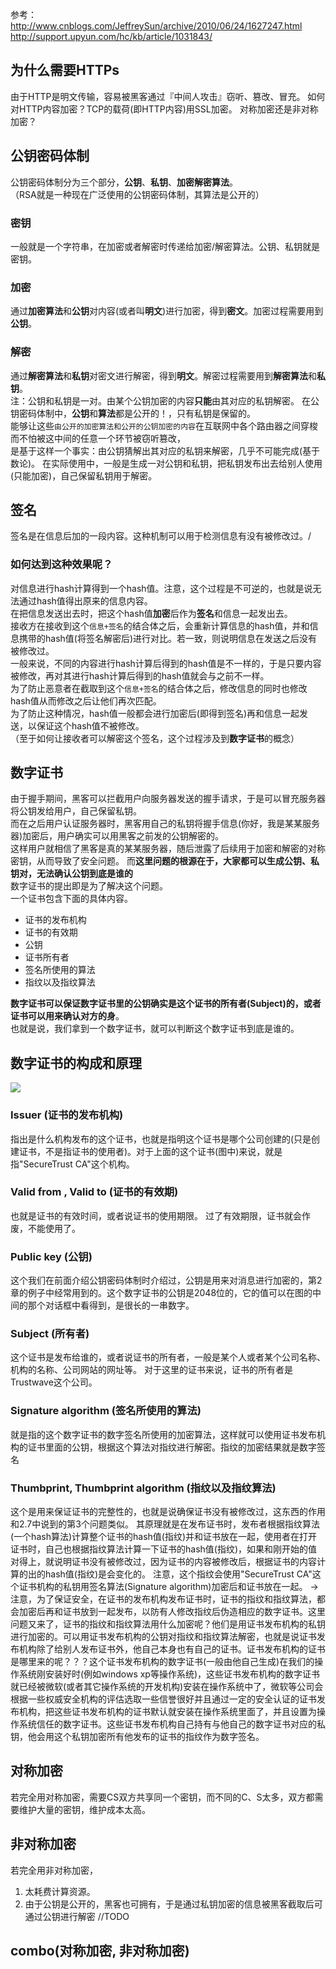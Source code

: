 参考：
http://www.cnblogs.com/JeffreySun/archive/2010/06/24/1627247.html
http://support.upyun.com/hc/kb/article/1031843/

## 为什么需要HTTPs
由于HTTP是明文传输，容易被黑客通过『中间人攻击』窃听、篡改、冒充。
如何对HTTP内容加密？TCP的载荷(即HTTP内容)用SSL加密。
对称加密还是非对称加密？

## 公钥密码体制
公钥密码体制分为三个部分，**公钥**、**私钥**、**加密解密算法**。</br>
（RSA就是一种现在广泛使用的公钥密码体制，其算法是公开的）
### 密钥
一般就是一个字符串，在加密或者解密时传递给加密/解密算法。公钥、私钥就是密钥。
### 加密
通过**加密算法**和**公钥**对内容(或者叫**明文**)进行加密，得到**密文**。加密过程需要用到**公钥**。
### 解密
通过**解密算法**和**私钥**对密文进行解密，得到**明文**。解密过程需要用到**解密算法**和**私钥**。</br>
注：公钥和私钥是一对。由某个公钥加密的内容**只能**由其对应的私钥解密。
在公钥密码体制中，**公钥**和**算法**都是公开的！，只有私钥是保留的。</br>
能够让这些`由公开的加密算法和公开的公钥加密的内容`在互联网中各个路由器之间穿梭而不怕被这中间的任意一个环节被窃听篡改，</br>
是基于这样一个事实：由公钥猜解出其对应的私钥来解密，几乎不可能完成(基于数论)。
在实际使用中，一般是生成一对公钥和私钥，把私钥发布出去给别人使用(只能加密)，自己保留私钥用于解密。

## 签名
签名是在信息后加的一段内容。这种机制可以用于检测信息有没有被修改过。/<br>
### 如何达到这种效果呢？
对信息进行hash计算得到一个hash值。注意，这个过程是不可逆的，也就是说无法通过hash值得出原来的信息内容。</br>
在把信息发送出去时，把这个hash值**加密**后作为**签名**和信息一起发出去。</br>
接收方在接收到这个`信息+签名`的结合体之后，会重新计算信息的hash值，并和信息携带的hash值(将签名解密后)进行对比。若一致，则说明信息在发送之后没有被修改过。</br>
一般来说，不同的内容进行hash计算后得到的hash值是不一样的，于是只要内容被修改，再对其进行hash计算后得到的hash值就会与之前不一样。</br>
为了防止恶意者在截取到这个`信息+签名`的结合体之后，修改信息的同时也修改hash值从而修改之后让他们再次匹配。</br>
为了防止这种情况，hash值一般都会进行加密后(即得到签名)再和信息一起发送，以保证这个hash值不被修改。</br>
（至于如何让接收者可以解密这个签名，这个过程涉及到**数字证书**的概念）
## 数字证书
由于握手期间，黑客可以拦截用户向服务器发送的握手请求，于是可以冒充服务器将公钥发给用户，自己保留私钥。</br>
而在之后用户认证服务器时，黑客用自己的私钥将握手信息(你好，我是某某服务器)加密后，用户确实可以用黑客之前发的公钥解密的。</br>
这样用户就相信了黑客是真的某某服务器，随后泄露了后续用于加密和解密的对称密钥，从而导致了安全问题。
而**这里问题的根源在于，大家都可以生成公钥、私钥对，无法确认公钥到底是谁的** </br>
数字证书的提出即是为了解决这个问题。</br>
一个证书包含下面的具体内容。
- 证书的发布机构
- 证书的有效期
- 公钥
- 证书所有者
- 签名所使用的算法
- 指纹以及指纹算法

**数字证书可以保证数字证书里的公钥确实是这个证书的所有者(Subject)的，或者证书可以用来确认对方的身**。</br>
也就是说，我们拿到一个数字证书，就可以判断这个数字证书到底是谁的。
## 数字证书的构成和原理
![](http://images.cnblogs.com/cnblogs_com/JefferySun/WindowsLiveWriter/aba748e7a228_8B56/certificateDetails_thumb.png)
### Issuer (证书的发布机构)
指出是什么机构发布的这个证书，也就是指明这个证书是哪个公司创建的(只是创建证书，不是指证书的使用者)。对于上面的这个证书(图中)来说，就是指"SecureTrust CA"这个机构。
### Valid from , Valid to (证书的有效期)
也就是证书的有效时间，或者说证书的使用期限。 过了有效期限，证书就会作废，不能使用了。
### Public key (公钥)
这个我们在前面介绍公钥密码体制时介绍过，公钥是用来对消息进行加密的，第2章的例子中经常用到的。这个数字证书的公钥是2048位的，它的值可以在图的中间的那个对话框中看得到，是很长的一串数字。
### Subject (所有者)
这个证书是发布给谁的，或者说证书的所有者，一般是某个人或者某个公司名称、机构的名称、公司网站的网址等。 对于这里的证书来说，证书的所有者是Trustwave这个公司。
### Signature algorithm (签名所使用的算法)
就是指的这个数字证书的数字签名所使用的加密算法，这样就可以使用证书发布机构的证书里面的公钥，根据这个算法对指纹进行解密。指纹的加密结果就是数字签名
### Thumbprint, Thumbprint algorithm (指纹以及指纹算法)
这个是用来保证证书的完整性的，也就是说确保证书没有被修改过，这东西的作用和2.7中说到的第3个问题类似。 其原理就是在发布证书时，发布者根据指纹算法(一个hash算法)计算整个证书的hash值(指纹)并和证书放在一起，使用者在打开证书时，自己也根据指纹算法计算一下证书的hash值(指纹)，如果和刚开始的值对得上，就说明证书没有被修改过，因为证书的内容被修改后，根据证书的内容计算的出的hash值(指纹)是会变化的。 注意，这个指纹会使用"SecureTrust CA"这个证书机构的私钥用签名算法(Signature algorithm)加密后和证书放在一起。
-> 注意，为了保证安全，在证书的发布机构发布证书时，证书的指纹和指纹算法，都会加密后再和证书放到一起发布，以防有人修改指纹后伪造相应的数字证书。这里问题又来了，证书的指纹和指纹算法用什么加密呢？他们是用证书发布机构的私钥进行加密的。可以用证书发布机构的公钥对指纹和指纹算法解密，也就是说证书发布机构除了给别人发布证书外，他自己本身也有自己的证书。证书发布机构的证书是哪里来的呢？？？这个证书发布机构的数字证书(一般由他自己生成)在我们的操作系统刚安装好时(例如windows xp等操作系统)，这些证书发布机构的数字证书就已经被微软(或者其它操作系统的开发机构)安装在操作系统中了，微软等公司会根据一些权威安全机构的评估选取一些信誉很好并且通过一定的安全认证的证书发布机构，把这些证书发布机构的证书默认就安装在操作系统里面了，并且设置为操作系统信任的数字证书。这些证书发布机构自己持有与他自己的数字证书对应的私钥，他会用这个私钥加密所有他发布的证书的指纹作为数字签名。

## 对称加密
若完全用对称加密，需要CS双方共享同一个密钥，而不同的C、S太多，双方都需要维护大量的密钥，维护成本太高。
## 非对称加密
若完全用非对称加密，
1. 太耗费计算资源。
2. 由于公钥是公开的，黑客也可拥有，于是通过私钥加密的信息被黑客截取后可通过公钥进行解密
//TODO
## combo(对称加密, 非对称加密)
